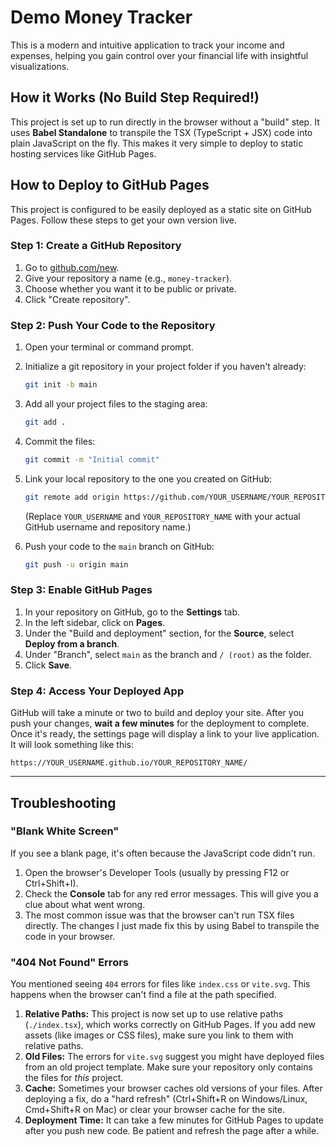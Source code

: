 # Demo Money Tracker

This is a modern and intuitive application to track your income and expenses, helping you gain control over your financial life with insightful visualizations.

## How it Works (No Build Step Required!)

This project is set up to run directly in the browser without a "build" step. It uses **Babel Standalone** to transpile the TSX (TypeScript + JSX) code into plain JavaScript on the fly. This makes it very simple to deploy to static hosting services like GitHub Pages.

## How to Deploy to GitHub Pages

This project is configured to be easily deployed as a static site on GitHub Pages. Follow these steps to get your own version live.

### Step 1: Create a GitHub Repository

1.  Go to [github.com/new](https://github.com/new).
2.  Give your repository a name (e.g., `money-tracker`).
3.  Choose whether you want it to be public or private.
4.  Click "Create repository".

### Step 2: Push Your Code to the Repository

1.  Open your terminal or command prompt.
2.  Initialize a git repository in your project folder if you haven't already:
    ```bash
    git init -b main
    ```
3.  Add all your project files to the staging area:
    ```bash
    git add .
    ```
4.  Commit the files:
    ```bash
    git commit -m "Initial commit"
    ```
5.  Link your local repository to the one you created on GitHub:
    ```bash
    git remote add origin https://github.com/YOUR_USERNAME/YOUR_REPOSITORY_NAME.git
    ```
    (Replace `YOUR_USERNAME` and `YOUR_REPOSITORY_NAME` with your actual GitHub username and repository name.)

6.  Push your code to the `main` branch on GitHub:
    ```bash
    git push -u origin main
    ```

### Step 3: Enable GitHub Pages

1.  In your repository on GitHub, go to the **Settings** tab.
2.  In the left sidebar, click on **Pages**.
3.  Under the "Build and deployment" section, for the **Source**, select **Deploy from a branch**.
4.  Under "Branch", select `main` as the branch and `/ (root)` as the folder.
5.  Click **Save**.

### Step 4: Access Your Deployed App

GitHub will take a minute or two to build and deploy your site. After you push your changes, **wait a few minutes** for the deployment to complete. Once it's ready, the settings page will display a link to your live application. It will look something like this:

`https://YOUR_USERNAME.github.io/YOUR_REPOSITORY_NAME/`

---

## Troubleshooting

### "Blank White Screen"

If you see a blank page, it's often because the JavaScript code didn't run.
1.  Open the browser's Developer Tools (usually by pressing F12 or Ctrl+Shift+I).
2.  Check the **Console** tab for any red error messages. This will give you a clue about what went wrong.
3.  The most common issue was that the browser can't run TSX files directly. The changes I just made fix this by using Babel to transpile the code in your browser.

### "404 Not Found" Errors

You mentioned seeing `404` errors for files like `index.css` or `vite.svg`. This happens when the browser can't find a file at the path specified.

1.  **Relative Paths:** This project is now set up to use relative paths (`./index.tsx`), which works correctly on GitHub Pages. If you add new assets (like images or CSS files), make sure you link to them with relative paths.
2.  **Old Files:** The errors for `vite.svg` suggest you might have deployed files from an old project template. Make sure your repository only contains the files for *this* project.
3.  **Cache:** Sometimes your browser caches old versions of your files. After deploying a fix, do a "hard refresh" (Ctrl+Shift+R on Windows/Linux, Cmd+Shift+R on Mac) or clear your browser cache for the site.
4.  **Deployment Time:** It can take a few minutes for GitHub Pages to update after you push new code. Be patient and refresh the page after a while.